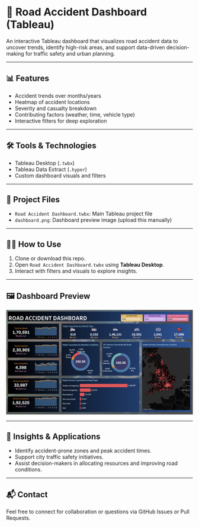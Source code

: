 # 🚗 Road Accident Dashboard (Tableau)

An interactive Tableau dashboard that visualizes road accident data to uncover trends, identify high-risk areas, and support data-driven decision-making for traffic safety and urban planning.

---

## 📊 Features

- Accident trends over months/years
- Heatmap of accident locations
- Severity and casualty breakdown
- Contributing factors (weather, time, vehicle type)
- Interactive filters for deep exploration

---

## 🛠 Tools & Technologies

- Tableau Desktop (`.twbx`)
- Tableau Data Extract (`.hyper`)
- Custom dashboard visuals and filters

---

## 📁 Project Files

- `Road Accident Dashboard.twbx`: Main Tableau project file
- `dashboard.png`: Dashboard preview image (upload this manually)

---

## 🧑‍💻 How to Use

1. Clone or download this repo.
2. Open `Road Accident Dashboard.twbx` using **Tableau Desktop**.
3. Interact with filters and visuals to explore insights.

---

## 🖼 Dashboard Preview

![Dashboard Screenshot](dashboard.png)

---

## 📌 Insights & Applications

- Identify accident-prone zones and peak accident times.
- Support city traffic safety initiatives.
- Assist decision-makers in allocating resources and improving road conditions.

---

## 📬 Contact

Feel free to connect for collaboration or questions via GitHub Issues or Pull Requests.
